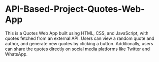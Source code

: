 # API-Based-Project-Quotes-Web-App
This is a Quotes Web App built using HTML, CSS, and JavaScript, with quotes fetched from an external API. Users can view a random quote and author, and generate new quotes by clicking a button. Additionally, users can share the quotes directly on social media platforms like Twitter and WhatsApp.
